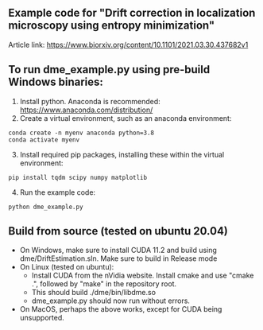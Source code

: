 Example code for "Drift correction in localization microscopy using entropy minimization"
-----------------------------------------------------------------------------------------

Article link:
https://www.biorxiv.org/content/10.1101/2021.03.30.437682v1

To run dme_example.py using pre-build Windows binaries:
-------------------------------------------------------

1. Install python. Anaconda is recommended: https://www.anaconda.com/distribution/
2. Create a virtual environment, such as an anaconda environment:

```
conda create -n myenv anaconda python=3.8
conda activate myenv
```

3. Install required pip packages, installing these within the virtual environment:

```
pip install tqdm scipy numpy matplotlib 
```

4.  Run the example code:

```
python dme_example.py
```

Build from source (tested on ubuntu 20.04)
-----------------
- On Windows, make sure to install CUDA 11.2 and build using dme/DriftEstimation.sln. Make sure to build in Release mode
- On Linux (tested on ubuntu):
  - Install CUDA from the nVidia website. Install cmake and use "cmake .", followed by "make" in the repository root. 
  - This should build ./dme/bin/libdme.so
  - dme_example.py should now run without errors. 
- On MacOS, perhaps the above works, except for CUDA being unsupported.
